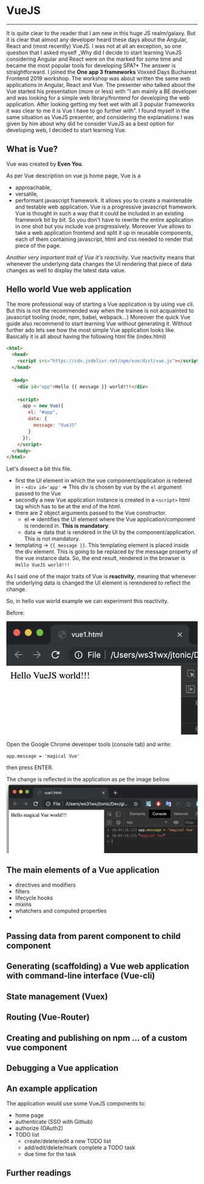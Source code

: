 # VueJS

---

It is quite clear to the reader that I am new in this huge JS realm/galaxy.
But it is clear that almost any developer heard these days about the Angular, React and (most recently) VueJS.
I was not at all an exception, so one question that I asked myself
\_Why did I decide to start learning VueJS considering Angular and React were on the marked for some time and became the most popular tools for developing SPA?\*
The answer is straightforward.
I joined the **One app 3 frameworks** Voxxed Days Bucharest Frontend 2019 workshop.
The workshop was about written the same web applications in Angular, React and Vue.
The presenter who talked about the Vue started his presentation (more or less) with
"I am mainly a BE developer and was looking for a simple web library/frontend for developing the web application. After looking getting my feet wet with all 3 popular frameworks it was clear to me it is Vue I have to go further with".
I found myself in the same situation as VueJS presenter, and considering the explanations I was given by him about why did he consider VueJS as a best option for developing web, I decided to start learning Vue.

## What is Vue?

Vue was created by **Even You**.

As per Vue description on vue js home page, Vue is a

- approachable,
- versatile,
- performant
  javascript framework.
  It allows you to create a maintenable and testable web application.
  Vue is a progressive javascript framework.
  Vue is thought in such a way that it could be included in an existing framework bit by bit.
  So you don't have to rewrite the entire application in one shot but you include vue progressively.
  Moreover Vue allows to take a web application frontend and split it up in reusable components, each of them containing javascript, html and css needed to render that piece of the page.

_Another very important trait of Vue it's reactivity._
Vue reactivity means that whenever the underlying data changes the UI rendering that piece of data changes as well to display the latest data value.

## Hello world Vue web application

The more professional way of starting a Vue application is by using vue cli.
But this is not the recommended way when the trainee is not acquainted to javascript tooling (node, npm, babel, webpack...)
Moreover the quick Vue guide also recommend to start learning Vue without generating it.
Without further ado lets see how the most simple Vue application looks like.
Basically it is all about having the following html file (index.html)

```html
<html>
  <head>
    <script src="https://cdn.jsdelivr.net/npm/vue/dist/vue.js"></script>
  </head>

  <body>
    <div id="app">Hello {{ message }} world!!!</div>

    <script>
      app = new Vue({
        el: "#app",
        data: {
          message: "VueJS"
        }
      });
    </script>
  </body>
</html>
```

Let's dissect a bit this file.

- first the UI element in which the vue component/application is redered in - `<div id='app'` => This div is chosen by vue by the `el` argument passed to the Vue
- secondly a new Vue application instance is created in a `<script>` html tag which has to be at the end of the html.
- there are 2 object arguments passed to the Vue constructor.
  - el => identifies the UI element where the Vue application/component is rendered in. **This is mandatory**.
  - data => data that is rendered in the UI by the component/application.
    This is not mandatory.
- templating -> `{{ message }}`. This templating element is placed inside the div element. This is going to be replaced by the message property of the vue instance data.
  So, the end result, rendered in the browser is `Hello VueJS world!!!`

As I said one of the major traits of Vue is **reactivity**, meaning that whenever the underlying data is changed the UI element is rerendered to reflect the change.

So, in hello vue world example we can experiment this reactivity.

Before:

![Before data'message modification](./images/vuejs/before_data_modification.png)

Open the Google Chrome developer tools (console tab) and write:

```
app.message = 'magical Vue'
```

then press ENTER.

The change is reflected in the application as pe the image bellow.
![After data modification](./images/vuejs/after_data_modification.png)

## The main elements of a Vue application

- directives and modifiers
- filters
- lifecycle hooks
- mixins
- whatchers and computed properties
-

## Passing data from parent component to child component

## Generating (scaffolding) a Vue web application with command-line interface (Vue-cli)

## State management (Vuex)

## Routing (Vue-Router)

## Creating and publishing on npm ... of a custom vue component

## Debugging a Vue application

## An example application

The application would use some VueJS components to:

- home page
- authenticate (SSO with Github)
- authorize (OAuth2)
- TODO list
  - create/delete/edit a new TODO list
  - add/edit/delete/mark complete a TODO task
  - due time for the task

## Further readings

